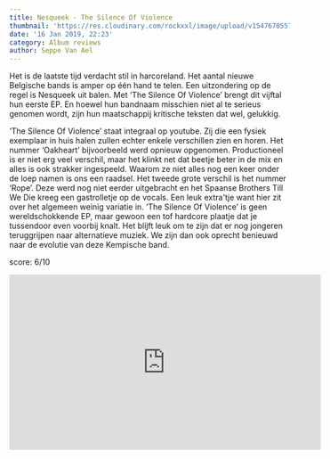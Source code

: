```yaml
---
title: Nesqueek - The Silence Of Violence
thumbnail: 'https://res.cloudinary.com/rockxxl/image/upload/v1547670557/nesuik.jpg'
date: '16 Jan 2019, 22:23'
category: Album reviews
author: Seppe Van Ael
---
```

Het is de laatste tijd verdacht stil in harcoreland. Het aantal nieuwe Belgische bands is amper op één hand te telen. Een uitzondering op de regel is Nesqueek uit balen. Met ‘The Silence Of Violence’ brengt dit vijftal hun eerste EP. En hoewel hun bandnaam misschien niet al te serieus genomen wordt, zijn hun maatschappij kritische teksten dat wel, gelukkig. 

‘The Silence Of Violence’ staat integraal op youtube. Zij die een fysiek exemplaar in huis halen zullen echter enkele verschillen zien en horen. Het nummer ‘Oakheart’ bijvoorbeeld werd opnieuw opgenomen. Productioneel is er niet erg veel verschil, maar het klinkt net dat beetje beter in de mix en alles is ook strakker ingespeeld. Waarom ze niet alles nog een keer onder de loep namen is ons een raadsel. Het tweede grote verschil is het nummer ‘Rope’. Deze werd nog niet eerder uitgebracht en het Spaanse Brothers Till We Die kreeg een gastrolletje op de vocals. Een leuk extra'tje want hier zit over het algemeen weinig variatie in. ‘The Silence Of Violence’ is geen wereldschokkende EP, maar gewoon een tof hardcore plaatje dat je tussendoor even voorbij knalt. Het blijft leuk om te zijn dat er nog jongeren teruggrijpen naar alternatieve muziek. We zijn dan ook oprecht benieuwd naar de evolutie van deze Kempische band. 

score: 6/10  

<iframe width="560" height="315" src="https://www.youtube.com/embed/uhgFY7krCeA" frameborder="0" allow="accelerometer; autoplay; encrypted-media; gyroscope; picture-in-picture" allowfullscreen></iframe>
